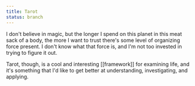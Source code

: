 ```yaml
---
title: Tarot
status: branch
---
```


I don't believe in magic, but the longer I spend on this planet in this meat sack of a body, the more I want to trust there's some level of organizing force present. I don't know what that force is, and I'm not too invested in trying to figure it out.

Tarot, though, is a cool and interesting [[framework]] for examining life, and it's something that I'd like to get better at understanding, investigating, and applying.